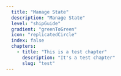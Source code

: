 ```yaml
---
  title: "Manage State"
  description: "Manage State"
  level: "shipGuide"
  gradient: "greenToGreen"
  icon: "replicatedCircle"
  index: false
  chapters:
    - title: "This is a test chapter"
      description: "It's a test chapter"
      slug: "test"
---
```

